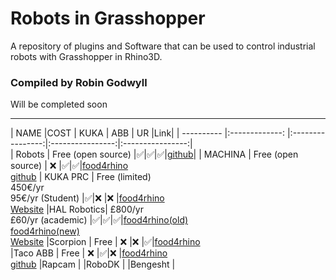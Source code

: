 # Robots in Grasshopper
A repository of plugins and Software that can be used to control industrial robots with Grasshopper in Rhino3D.
### Compiled by Robin Godwyll
Will be completed soon 
___

| NAME       |COST                                            | KUKA             |      ABB         | UR               |Link|
| ---------- |:-------------:                                 |:----------------:|:----------------:|:----------------:|  
| Robots     | Free (open source)                             |:white_check_mark:|:white_check_mark:|:white_check_mark:|[github](https://github.com/visose/Robots)|
| MACHINA    | Free (open source)                             | :x:              |:white_check_mark:|:white_check_mark:|[food4rhino](https://www.food4rhino.com/app/machina)<br> [github](https://github.com/RobotExMachina)
| KUKA PRC   | Free (limited)<br> 450€/yr<br>95€/yr (Student) |:white_check_mark:|:x:               |:x:               |[food4rhino](https://www.food4rhino.com/app/kukaprc-parametric-robot-control-grasshopper)<br> [Website](https://www.robotsinarchitecture.org/kuka-prc)
|HAL Robotics| £800/yr<br>£60/yr (academic)                   |:white_check_mark:|:white_check_mark:|:white_check_mark:|[food4rhino(old)](https://www.food4rhino.com/app/hal-robot-programming-control)<br> [food4rhino(new)](https://www.food4rhino.com/app/hal-robotics-framework)<br>[Website](https://hal-robotics.com/)
|Scorpion    | Free                                           | :x:              |:x:               |:white_check_mark:|[food4rhino](https://www.food4rhino.com/app/scorpion)<br>
|Taco ABB    | Free                                           | :x:              |:white_check_mark:|:x:               |[food4rhino](https://www.food4rhino.com/app/taco-abb)<br> [github](http://blickfeld7.com/architecture/rhino/grasshopper/Taco/)
|Rapcam      |
|RoboDK      |
|Bengesht    |
